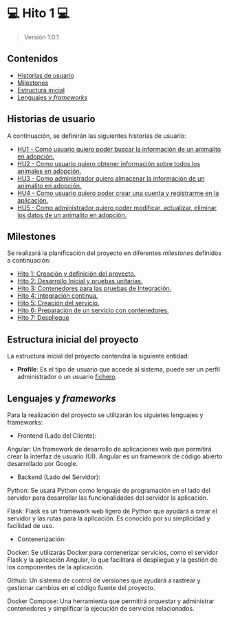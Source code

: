 # :computer: Hito 1 :computer:

> Versión 1.0.1

## Contenidos

- [Historias de usuario](#hus)
- [Milestones](#milestones)
- [Estructura inicial](#initialStructure)
- [Lenguajes y _frameworks_](#framework)

<a name="hus"></a>

## Historias de usuario

A continuación, se definirán las siguientes historias de usuario:

- [HU1 - Como usuario quiero poder buscar la información de un animalito en adopción.](https://github.com/faguilera1952/CC-ProyectoPatitas/issues/1)
- [HU2 - Como usuario quiero obtener información sobre todos los animales en adopción.](https://github.com/faguilera1952/CC-ProyectoPatitas/issues/2)
- [HU3 - Como administrador quiero almacenar la información de un animalito en adopción.](https://github.com/faguilera1952/CC-ProyectoPatitas/issues/3)
- [HU4 - Como usuario quiero poder crear una cuenta y registrarme en la aplicación.](https://github.com/faguilera1952/CC-ProyectoPatitas/issues/4)
- [HU5 - Como administrador quiero poder modificar, actualizar, eliminar los datos de un animalito en adopción.](https://github.com/faguilera1952/CC-ProyectoPatitas/issues/5)

<a name="milestones"></a>

## Milestones

Se realizará la planificación del proyecto en diferentes _milestones_ definidos a continuación:

- [Hito 1: Creación y definición del proyecto.](https://github.com/faguilera1952/CC-ProyectoPatitas/milestone/1)
- [Hito 2: Desarrollo Inicial y pruebas unitarias.](https://github.com/faguilera1952/CC-ProyectoPatitas/milestone/2)
- [Hito 3: Contenedores para las pruebas de Integración.](https://github.com/faguilera1952/CC-ProyectoPatitas/milestone/3)
- [Hito 4: Integración continua.](https://github.com/faguilera1952/CC-ProyectoPatitas/milestone/4)
- [Hito 5: Creación del servicio.](https://github.com/faguilera1952/CC-ProyectoPatitas/milestone/5)
- [Hito 6: Preparación de un servicio con contenedores.](https://github.com/faguilera1952/CC-ProyectoPatitas/milestone/6)
- [Hito 7: Despliegue](https://github.com/faguilera1952/CC-ProyectoPatitas/milestone/7)

<a name="initialStructure"></a>

## Estructura inicial del proyecto

La estructura inicial del proyecto contendrá la siguiente entidad:

- **Profile**: Es el tipo de usuario que accede al sistema, puede ser un perfil administrador o un usuario [fichero](/src/users/profile.py).

<a name="framework"></a>

## Lenguajes y _frameworks_

Para la realización del proyecto se utilizarán los siguietes lenguajes y frameworks:

- Frontend (Lado del Cliente):

Angular: Un framework de desarrollo de aplicaciones web que permitirá crear la interfaz de usuario (UI). Angular es un framework de código abierto desarrollado por Google.

- Backend (Lado del Servidor):

Python: Se usará Python como lenguaje de programación en el lado del servidor para desarrollar las funcionalidades del servidor la aplicación.

Flask: Flask es un framework web ligero de Python que ayudará a crear el servidor y las rutas para la aplicación. Es conocido por su simplicidad y facilidad de uso.

- Contenerización:

Docker: Se utilizarás Docker para contenerizar servicios, como el servidor Flask y la aplicación Angular, lo que facilitará el despliegue y la gestión de los componentes de la aplicación.

Github: Un sistema de control de versiones que ayudará a rastrear y gestionar cambios en el código fuente del proyecto.

Docker Compose: Una herramienta que permitirá orquestar y administrar contenedores y simplificar la ejecución de servicios relacionados.